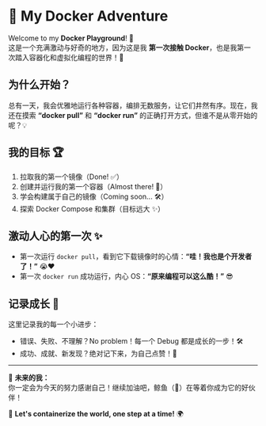 # 🐳 My Docker Adventure  

Welcome to my **Docker Playground**! 🌈  
这是一个充满激动与好奇的地方，因为这是我 **第一次接触 Docker**，也是我第一次踏入容器化和虚拟化编程的世界！🎉  

## 为什么开始？  
总有一天，我会优雅地运行各种容器，编排无数服务，让它们井然有序。现在，我还在摸索 **“docker pull”** 和 **“docker run”** 的正确打开方式，但谁不是从零开始的呢？💡  

## 我的目标 🏆  
1. 拉取我的第一个镜像（Done! ✅）  
2. 创建并运行我的第一个容器（Almost there! 🚀）  
3. 学会构建属于自己的镜像（Coming soon... 🛠️）  
4. 探索 Docker Compose 和集群（目标远大 ✨）  

## 激动人心的第一次 ✨  
- 第一次运行 `docker pull`，看到它下载镜像时的心情：**“哇！我也是个开发者了！”** 😭❤️  
- 第一次 `docker run` 成功运行，内心 OS：**“原来编程可以这么酷！”** 😎  

## 记录成长 🌱  
这里记录我的每一个小进步：  
- 错误、失败、不理解？No problem！每一个 Debug 都是成长的一步！🛠️  
- 成功、成就、新发现？绝对记下来，为自己点赞！🌟  

---

🎯 **未来的我：**  
你一定会为今天的努力感谢自己！继续加油吧，鲸鱼（🐳）在等着你成为它的好伙伴！  

💪 **Let's containerize the world, one step at a time!** 🌍
